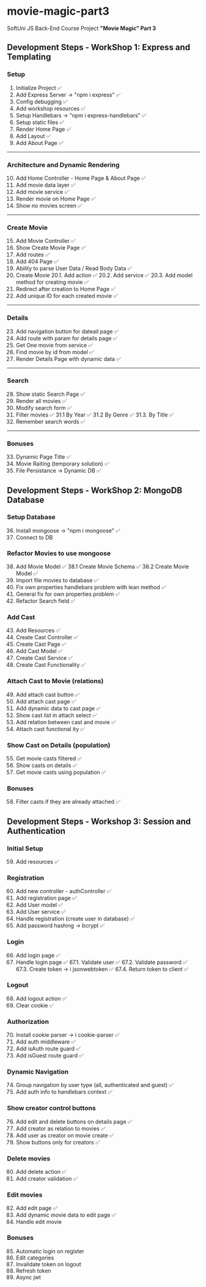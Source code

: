 # movie-magic-part3
SoftUni JS Back-End Course Project <strong>"Movie Magic" Part 3</strong>

## Development Steps - WorkShop 1: Express and Templating

### Setup
1. Initialize Project ✅
2. Add Express Server -> "npm i express" ✅
3. Config debugging ✅
4. Add workshop resources ✅
5. Setup Handlebars -> "npm i express-handlebars" ✅
6. Setup static files ✅
7. Render Home Page ✅
8. Add Layout ✅
9. Add About Page ✅
---

### Architecture and Dynamic Rendering
10. Add Home Controller - Home Page & About Page ✅
11. Add movie data layer ✅
12. Add movie service ✅
13. Render movie on Home Page ✅
14. Show no movies screen ✅
---

### Create Movie
15. Add Movie Controller ✅
16. Show Create Movie Page ✅
17. Add routes ✅
18. Add 404 Page ✅
19. Ability to parse User Data / Read Body Data ✅
20. Create Movie
20.1. Add action ✅
20.2. Add service ✅
20.3. Add model method for creating movie ✅
21. Redirect after creation to Home Page ✅
22. Add unique ID for each created movie ✅
---

### Details
23. Add navigation button for dateail page ✅
24. Add route with param for details page ✅
25. Get One movie from service ✅
26. Find movie by id from model ✅
27. Render Details Page with dynamic data ✅
---

### Search
28. Show static Search Page ✅
29. Render all movies ✅
30. Modify search form ✅
31. Filter movies ✅
31.1 By Year ✅
31.2 By Genre ✅
31.3. By Title ✅
32. Remember search words ✅
---

### Bonuses
33. Dynamic Page Title ✅
34. Movie Raiting (temporary solution) ✅
35. File Persistance -> Dynamic DB ✅


## Development Steps - WorkShop 2: MongoDB Database

### Setup Database
36. Install mongoose -> "npm i mongoose" ✅
37. Connect to DB

### Refactor Movies to use mongoose
38. Add Movie Model ✅
38.1 Create Movie Schema ✅
38.2 Create Movie Model ✅
39. Import file movies to database ✅
40. Fix own properties handlebars problem with lean method ✅
41. General fix for own properties problem ✅
42. Refactor Search field ✅

### Add Cast
43. Add Resources ✅
44. Create Cast Controller ✅
45. Create Cast Page ✅
46. Add Cast Model ✅
47. Create Cast Service ✅
48. Create Cast Functionality ✅

### Attach Cast to Movie (relations)
49. Add attach cast button ✅
50. Add attach cast page ✅
51. Add dynamic data to cast page ✅
52. Show cast list in attach select ✅
53. Add relation between cast and movie ✅
54. Attach cast functional ity ✅

### Show Cast on Details (population)
55. Get movie casts filtered ✅
56. Show casts on details ✅
57. Get movie casts using population ✅

### Bonuses
58. Filter casts if they are already attached ✅

## Development Steps - Workshop 3: Session and Authentication

### Initial Setup

59. Add resources ✅

### Registration

60. Add new controller - authController ✅
61. Add registration page ✅
62. Add User model ✅
63. Add User service ✅
64. Handle registration (create user in database) ✅
65. Add password hashing -> bcrypt ✅

### Login

66. Add login page ✅
67. Handle login page ✅
67.1. Validate user ✅
67.2. Validate password ✅
67.3. Create token -> i jsonwebtoken ✅
67.4. Return token to client ✅

### Logout

68. Add logout action ✅
69. Clear cookie ✅

### Authorization

70. Install cookie parser -> i cookie-parser ✅
71. Add auth middleware ✅
72. Add isAuth route guard ✅
73. Add isGuest route guard ✅

### Dynamic Navigation

74. Group navigation by user type (all, authenticated and guest) ✅
75. Add auth info to handlebars context ✅

### Show creator control buttons

76. Add edit and delete buttons on details page ✅
77. Add creator as relation to movies ✅
78. Add user as creator on movie create ✅
79. Show buttons only for creators ✅

### Delete movies

80. Add delete action ✅
81. Add creator validation ✅

### Edit movies

82. Add edit page ✅
83. Add dynamic movie data to edit page ✅
84. Handle edit movie

### Bonuses

85. Automatic login on register
86. Edit categories
87. Invalidate token on logout
88. Refresh token
89. Async jwt